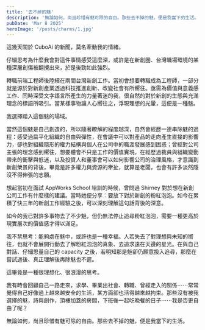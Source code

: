 ```yaml
---
title: '去不掉的魅'
description: '無論如何，尚且珍惜有魅可除的自由。那些去不掉的魅，便是我當下的生活。'
pubDate: 'Mar 8 2025'
heroImage: '/posts/charms/1.jpg'
---
```


這幾天關於 CuboAi 的新聞，莫名牽動我的情緒。

仔細思考為什麼我會對這件事情感受這麼深，或許是在新創圈、台灣職場環境的某種深層創傷被翻攪出來，於是後勁如此強烈。

轉職前端工程師後陸續在兩間台灣新創工作。當初會想要轉職成為工程師，一部分就是源於對新創產業透過科技推進創新、改變社會有所嚮往。亟需為價值與意義感工作、同時深受文字語言所產生的力量著迷的我，很自然的對於新創的生態與充滿理念的標語所吸引。當某樣事物讓人心嚮往之，浮現理想的光暈，這便是一種魅。

我選擇踏入這個魅的場域。

當然這個魅是自己創造的，所以隨著瞭解的程度越深，自然會經歷一連串除魅的過程：感受過扁平化組織的自由與彈性，在會議中可以對產品的走向產生直接的影響力，卻也對組織隱形的權力結構與個人在公司中的職涯發展感到困惑；曾經對公司主張的理念感到嚮往，想要體會不只是工作的價值實現，在經歷過裁員與組織變動帶來的衝擊與低迷，以及投資人和董事會可以如何影響公司的治理風格，才意識到新創榮景的背後，畢竟是許多權力與資源的牽扯，就算是老闆，也會有許多淡然隱沒不得伸張的志願。

想起當初在面試 AppWorks School 培訓的時候，曾問過 Shirney 對於想在新創公司工作有什麼樣的建議。當時她便分享：要放下對於新創的粉紅泡泡。如今在累積了快三年的新創工作經驗之後，可以深刻理解這句話背後的深意。

如今的我已對許多事物去了不少魅，但仍無法停止追尋粉紅泡泡，需要一種更高於現實層次的價值感才得以滿足。

我不禁思考：能夠處在魅中，或許也是一種幸福。人若失去了對理想與未知的嚮往，也就不會展開行動去了解粉紅泡泡的真象、去追求遠在天邊的星光。在與自己對話、仔細思量自己的 capacity 之後，若明知那是魅卻仍願意投入追尋，那麼在嘗試過後、真正理解後再除魅也不遲。

這畢竟是一種很理想化、很浪漫的思考。

我有時會回顧自己一路走來，求學、畢業出社會、轉職、曾經走入的關係⋯⋯常常覺得自己好像過上越來越安全的生活，某方面卻也活得越來越拘束。那些沒有被我選擇的魅，詩與創作，頂樓加蓋的房間，下班後一起吃晚餐的日子⋯⋯我是否更自由了呢？

無論如何，尚且珍惜有魅可除的自由。那些去不掉的魅，便是我當下的生活。

